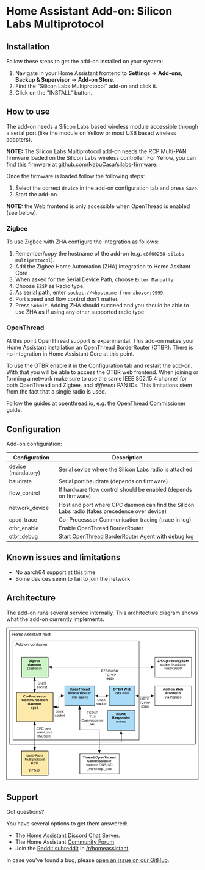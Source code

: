 # Home Assistant Add-on: Silicon Labs Multiprotocol

## Installation

Follow these steps to get the add-on installed on your system:

1. Navigate in your Home Assistant frontend to **Settings** -> **Add-ons, Backup & Supervisor** -> **Add-on Store**.
2. Find the "Silicon Labs Multiprotocol" add-on and click it.
3. Click on the "INSTALL" button.

## How to use

The add-on needs a Silicon Labs based wireless module accessible through a
serial port (like the module on Yellow or most USB based wireless adapters).

**NOTE:** The Silicon Labs Multiprotocol add-on needs the RCP Multi-PAN firmware
loaded on the Silicon Labs wireless controller. For Yellow, you can find this
firmware at [github.com/NabuCasa/silabs-firmware](https://github.com/NabuCasa/silabs-firmware).

Once the firmware is loaded follow the following steps:

1. Select the correct `device` in the add-on configuration tab and press `Save`.
2. Start the add-on.

**NOTE:** the Web frontend is only accessible when OpenThread is enabled (see below).

### Zigbee

To use Zigbee with ZHA configure the Integration as follows:

1. Remember/copy the hostname of the add-on (e.g. `c8f00288-silabs-multiprotocol`).
2. Add the Zigbee Home Automation (ZHA) integration to Home Assitant Core
3. When asked for the Serial Device Path, choose `Enter Manually`.
4. Choose `EZSP` as Radio type.
5. As serial path, enter `socket://<hostname-from-above>:9999`.
6. Port speed and flow control don't matter.
7. Press `Submit`. Adding ZHA should succeed and you should be able to use ZHA
   as if using any other supported radio type.

### OpenThread

At this point OpenThread support is experimental. This add-on makes your Home
Assistant installation an OpenThread BorderRouter (OTBR). There is no integration
in Home Assistant Core at this point.

To use the OTBR enable it in the Configuration tab and restart the add-on. With
that you will be able to access the OTBR web frontend. When joining or forming a
network make sure to use the same IEEE 802.15.4 channel for both OpenThread and
Zigbee, and *different* PAN IDs. This limitations stem from the fact that a single
radio is used.

Follow the guides at [openthread.io](https://openthread.io), e.g. the [OpenThread
Commissioner](https://openthread.io/guides/commissioner) guide.

## Configuration

Add-on configuration:

| Configuration      | Description                                            |
|--------------------|--------------------------------------------------------|
| device (mandatory) | Serial sevice where the Silicon Labs radio is attached |
| baudrate           | Serial port baudrate (depends on firmware)   |
| flow_control       | If hardware flow control should be enabled (depends on firmware) |
| network_device     | Host and port where CPC daemon can find the Silicon Labs radio (takes precedence over device) |
| cpcd_trace         | Co-Processsor Communication tracing (trace in log)     |
| otbr_enable        | Enable OpenThread BorderRouter                         |
| otbr_debug         | Start OpenThread BorderRouter Agent with debug log     |

## Known issues and limitations

- No aarch64 support at this time
- Some devices seem to fail to join the network

## Architecture

The add-on runs several service internally. This architecture diagram shows what
the add-on currently implements.

![Silicon Labs Multiprotocol Add-on Architecture](images/architecture.png)

## Support

Got questions?

You have several options to get them answered:

- The [Home Assistant Discord Chat Server][discord].
- The Home Assistant [Community Forum][forum].
- Join the [Reddit subreddit][reddit] in [/r/homeassistant][reddit]

In case you've found a bug, please [open an issue on our GitHub][issue].

[discord]: https://discord.gg/c5DvZ4e
[forum]: https://community.home-assistant.io
[reddit]: https://reddit.com/r/homeassistant
[issue]: https://github.com/home-assistant/addons/issues
